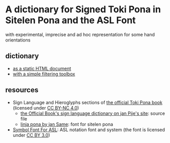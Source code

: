 # A dictionary for Signed Toki Pona in Sitelen Pona and the ASL Font

with experimental, imprecise and ad hoc representation for some hand orientations

## dictionary

- [as a static HTML document](lipu-awen.html)
- [with a simple filtering toolbox](lipu-en-ilo.html)

## resources

- Sign Language and Hieroglyphs sections of [the official Toki Pona book][tokipona] (licensed under [CC BY-NC 4.0](https://creativecommons.org/licenses/by-nc/4.0/))
  - [the Official Book's sign language dictionary on jan Pije's site][pu]: source file
  - [linja pona by jan Same][lp]: font for sitelen pona
- [Symbol Font For ASL][aslfont]: ASL notation font and system (the font is licensed under [CC BY 3.0](https://creativecommons.org/licenses/by/3.0/))

[tokipona]: http://www.tokipona.org/
[pu]: http://tokipona.net/tp/janpije/signlanguage.php
[lp]: http://musilili.net/linja-pona/
[aslfont]: https://aslfont.github.io/Symbol-Font-For-ASL/
